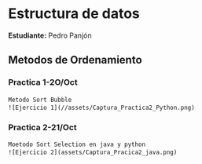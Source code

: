 # Estructura de datos

**Estudiante:** Pedro Panjón

## Metodos de Ordenamiento

### Practica 1-2O/Oct

    Metodo Sort Bubble
    ![Ejercicio 1](//assets/Captura_Practica2_Python.png)

### Practica 2-21/Oct

    Moetodo Sort Selection en java y python
    ![Ejercicio 2](assets/Captura_Pracica2_java.png)
